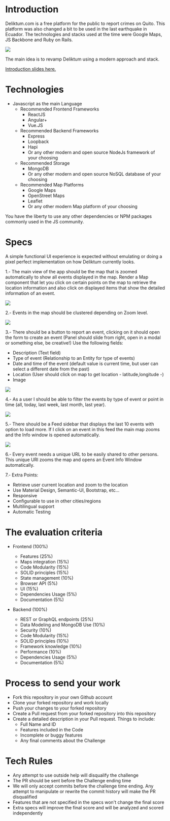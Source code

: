 Introduction
======

Deliktum.com is a free platform for the public to report crimes on Quito. This platform was also changed a bit
to be used in the last earthquake in Ecuador. The technologies and stacks used at the time were Google Maps,
JS Backbone and Ruby on Rails.

![](docs/screens/main.png?raw=true)

The main idea is to revamp Deliktum using a modern approach and stack.

[Introduction slides here.](https://docs.google.com/presentation/d/1ZsJNe9UP7RaZ958UQaNhZJOUDWFbXXz8FS-PoGuzT-s/)

Technologies
======

- Javascript as the main Language
    - Recommended Frontend Frameworks
        - ReactJS
        - Angular+
        - Vue.JS
    - Recommended Backend Frameworks
        - Express
        - Loopback
        - Hapi
        - Or any other modern and open source NodeJs framework of your choosing
    - Recommended Storage
        - MongoDB
        - Or any other modern and open source NoSQL database of your choosing
    - Recommended Map Platforms
        - Google Maps
        - OpenStreet Maps
        - Leaflet
        - Or any other modern Map platform of your choosing
        
You have the liberty to use any other dependencies or NPM packages commonly used in the JS community.

Specs
======

A simple functional UI experience is expected without emulating or doing a pixel perfect implementation on how
Deliktum currently looks.

1.- The main view of the app should be the map that is zoomed automatically to show all events displayed
in the map. Render a Map component that let you click on certain points on the map to retrieve the 
location information and also click on displayed items that show the detailed information of an event.

![](docs/screens/map.png?raw=true)

2.- Events in the map should be clustered depending on Zoom level.

![](docs/screens/cluster.png?raw=true)

3.- There should be a button to report an event, clicking on it should open the form to create an 
event (Panel should slide from right, open in a modal or something else, be creative!)
Use the following fields:

- Description (Text field)
- Type of event (Relationship to an Entity for type of events)
- Date and time of the event (default value is current time, but user can select a different date 
from the past)
- Location (User should click on map to get location - latitude,longitude -)
- Image

![](docs/screens/report.png?raw=true)

4.- As a user I should be able to filter the events by type of event or point in time 
(all, today, last week, last month, last year).

![](docs/screens/filter.png?raw=true)

5.- There should be a Feed sidebar that displays the last 10 events with option 
to load more. If I click on an event in this feed the main map zooms and the Info window is opened automatically.

![](docs/screens/feed.png?raw=true)

6.- Every event needs a unique URL to be easily shared to other persons. This unique URl zooms
the map and opens an Event Info Window automatically.

7.- Extra Points:

- Retrieve user current location and zoom to the location
- Use Material Design, Semantic-UI, Bootstrap, etc...
- Responsive
- Configurable to use in other cities/regions
- Multilingual support
- Automatic Testing

The evaluation criteria
======

- Frontend (100%)
    - Features (25%)
    - Maps integration (15%)
    - Code Modularity (15%)
    - SOLID principles (15%)
    - State management (10%)
    - Browser API (5%)
    - UI (15%)
    - Dependencies Usage (5%)
    - Documentation (5%)
    
- Backend (100%)
     - REST or GraphQL endpoints (25%)
     - Data Modeling and MongoDB Use (10%)
     - Security (10%)
     - Code Modularity (15%)
     - SOLID principles (10%)
     - Framework knowledge (10%)
     - Performance (10%)
     - Dependencies Usage (5%)
     - Documentation  (5%)

Process to send your work
======

- Fork this repository in your own Github account
- Clone your forked repository and work locally
- Push your changes to your forked repository
- Create a Pull request from your forked repository into this repository
- Create a detailed description in your Pull request. Things to include:
    - Full Name and ID
    - Features included in the Code
    - Incomplete or buggy features
    - Any final comments about the Challenge

Tech Rules
======

- Any attempt to use outside help will disqualify the challenge
- The PR should be sent before the Challenge ending time
- We will only accept commits before the challenge time ending. Any attempt to manipulate or rewrite
 the commit history will make the PR disqualified
- Features that are not specified in the specs won't change the final score
- Extra specs will improve the final score and will be analyzed and scored independently



